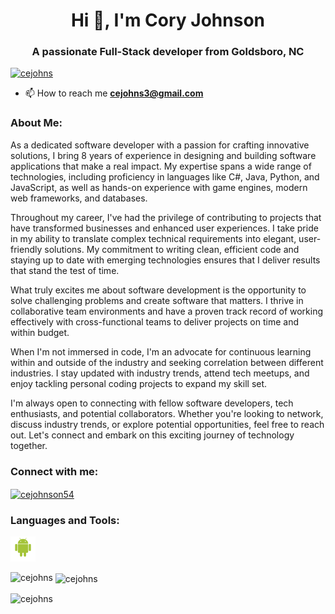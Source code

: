<h1 align="center">Hi 👋, I'm Cory Johnson</h1>
<h3 align="center">A passionate Full-Stack developer from Goldsboro, NC</h3>

<p align="left"> <a href="https://github.com/ryo-ma/github-profile-trophy"><img src="https://github-profile-trophy.vercel.app/?username=cejohns" alt="cejohns" /></a> </p>

- 📫 How to reach me **cejohns3@gmail.com**

<h3 align="left">About Me:</h3>
<p align="left">As a dedicated software developer with a passion for crafting innovative solutions, I bring 8 years of experience in designing and building software applications that make a real impact. My expertise spans a wide range of technologies, including proficiency in languages like C#, Java, Python, and JavaScript, as well as hands-on experience with game engines, modern web frameworks, and databases.

Throughout my career, I've had the privilege of contributing to projects that have transformed businesses and enhanced user experiences. I take pride in my ability to translate complex technical requirements into elegant, user-friendly solutions. My commitment to writing clean, efficient code and staying up to date with emerging technologies ensures that I deliver results that stand the test of time.

What truly excites me about software development is the opportunity to solve challenging problems and create software that matters. I thrive in collaborative team environments and have a proven track record of working effectively with cross-functional teams to deliver projects on time and within budget.

When I'm not immersed in code, I'm an advocate for continuous learning within and outside of the industry and seeking correlation between different industries. I stay updated with industry trends, attend tech meetups, and enjoy tackling personal coding projects to expand my skill set.

I'm always open to connecting with fellow software developers, tech enthusiasts, and potential collaborators. Whether you're looking to network, discuss industry trends, or explore potential opportunities, feel free to reach out. Let's connect and embark on this exciting journey of technology together.</p>

<h3 align="left">Connect with me:</h3>
<p align="left">
<a href="https://linkedin.com/in/cejohnson54" target="blank"><img align="center" src="https://raw.githubusercontent.com/rahuldkjain/github-profile-readme-generator/master/src/images/icons/Social/linked-in-alt.svg" alt="cejohnson54" height="30" width="40" /></a>
</p>

<h3 align="left">Languages and Tools:</h3>
<p align="left"> <a href="https://developer.android.com" target="_blank" rel="noreferrer"> <img src="https://raw.githubusercontent.com/devicons/devicon/master/icons/android/android-original-wordmark.svg" alt="android" width="40" height="40"/> </a> <!-- [Other icons and links... ] --> </p>

<p><img align="left" src="https://github-readme-stats.vercel.app/api/top-langs?username=cejohns&show_icons=true&locale=en&layout=compact" alt="cejohns" /></p>

<p>&nbsp;<img align="center" src="https://github-readme-stats.vercel.app/api?username=cejohns&show_icons=true&locale=en" alt="cejohns" /></p>

<p><img align="center" src="https://github-readme-streak-stats.herokuapp.com/?user=cejohns&" alt="cejohns" /></p>
